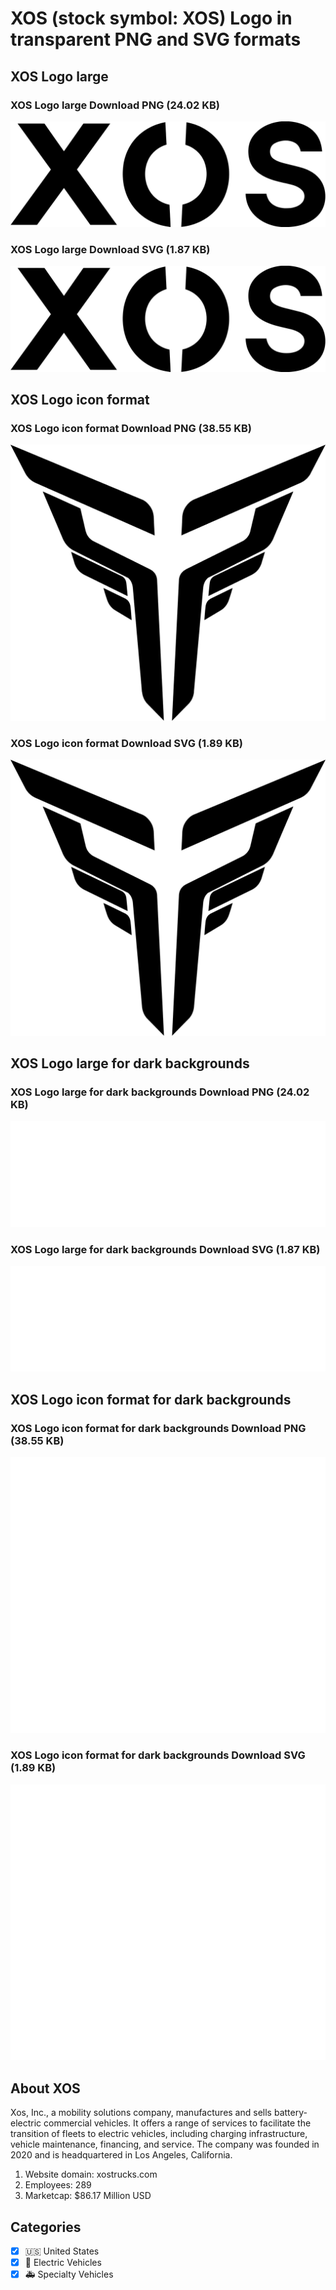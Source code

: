 # XOS (stock symbol: XOS) Logo in transparent PNG and SVG formats

## XOS Logo large

### XOS Logo large Download PNG (24.02 KB)

![XOS Logo large Download PNG (24.02 KB)](/img/orig/XOS_BIG-6f537449.png)

### XOS Logo large Download SVG (1.87 KB)

![XOS Logo large Download SVG (1.87 KB)](/img/orig/XOS_BIG-85377d3a.svg)

## XOS Logo icon format

### XOS Logo icon format Download PNG (38.55 KB)

![XOS Logo icon format Download PNG (38.55 KB)](/img/orig/XOS-43b91a88.png)

### XOS Logo icon format Download SVG (1.89 KB)

![XOS Logo icon format Download SVG (1.89 KB)](/img/orig/XOS-008cc2d1.svg)

## XOS Logo large for dark backgrounds

### XOS Logo large for dark backgrounds Download PNG (24.02 KB)

![XOS Logo large for dark backgrounds Download PNG (24.02 KB)](/img/orig/XOS_BIG.D-5db9d5ee.png)

### XOS Logo large for dark backgrounds Download SVG (1.87 KB)

![XOS Logo large for dark backgrounds Download SVG (1.87 KB)](/img/orig/XOS_BIG.D-c7489000.svg)

## XOS Logo icon format for dark backgrounds

### XOS Logo icon format for dark backgrounds Download PNG (38.55 KB)

![XOS Logo icon format for dark backgrounds Download PNG (38.55 KB)](/img/orig/XOS.D-ef71a2ba.png)

### XOS Logo icon format for dark backgrounds Download SVG (1.89 KB)

![XOS Logo icon format for dark backgrounds Download SVG (1.89 KB)](/img/orig/XOS.D-caeb1da1.svg)

## About XOS

Xos, Inc., a mobility solutions company, manufactures and sells battery-electric commercial vehicles. It offers a range of services to facilitate the transition of fleets to electric vehicles, including charging infrastructure, vehicle maintenance, financing, and service. The company was founded in 2020 and is headquartered in Los Angeles, California.

1. Website domain: xostrucks.com
2. Employees: 289
3. Marketcap: $86.17 Million USD


## Categories
- [x] 🇺🇸 United States
- [x] 🔋 Electric Vehicles
- [x] 🚑 Specialty Vehicles
